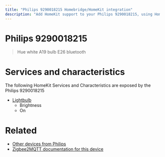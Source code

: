 ```yaml
---
title: "Philips 9290018215 Homebridge/HomeKit integration"
description: "Add HomeKit support to your Philips 9290018215, using Homebridge, Zigbee2MQTT and homebridge-z2m."
---
```

<!---
This file has been GENERATED using src/docgen/docgen.ts
DO NOT EDIT THIS FILE MANUALLY!
-->
# Philips 9290018215
> Hue white A19 bulb E26 bluetooth


# Services and characteristics
The following HomeKit Services and Characteristics are exposed by
the Philips 9290018215

* [Lightbulb](../../light.md)
  * Brightness
  * On


# Related
* [Other devices from Philips](../index.md#philips)
* [Zigbee2MQTT documentation for this device](https://www.zigbee2mqtt.io/devices/9290018215.html)